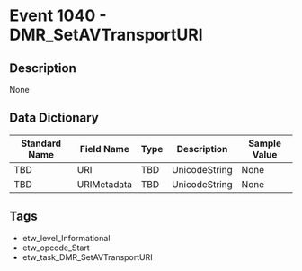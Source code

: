 # Event 1040 - DMR_SetAVTransportURI

## Description
None

## Data Dictionary
|Standard Name|Field Name|Type|Description|Sample Value|
|---|---|---|---|---|
|TBD|URI|TBD|UnicodeString|None|None|
|TBD|URIMetadata|TBD|UnicodeString|None|None|

## Tags
* etw_level_Informational
* etw_opcode_Start
* etw_task_DMR_SetAVTransportURI